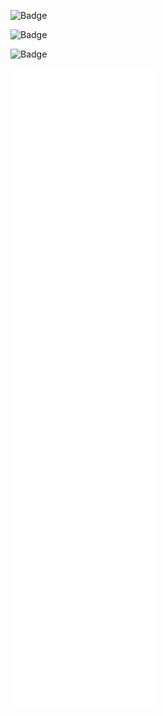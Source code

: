 ![Badge](https://cp-logo.vercel.app/codeforces/bitetheddddt?logo=true)

![Badge](https://cp-logo.vercel.app/atcoder/BiteTheDust?logo=true)

  ![Badge](https://cp-logo.vercel.app/leetcode-cn/bitethed4t?logo=true)

![Metrics](https://github.com/BiteTheDDDDt/BiteTheDDDDt/blob/main/github-metrics.svg)
